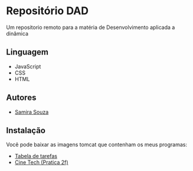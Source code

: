 # Repositório DAD

Um repositorio remoto para a matéria de Desenvolvimento aplicada a dinâmica

## Linguagem

- JavaScript
- CSS
- HTML

## Autores

- [Samira Souza](https://github.com/SamiraSouza07)

## Instalação

Você pode baixar as imagens tomcat que contenham os meus programas:

- [Tabela de tarefas](https://hub.docker.com/repository/docker/samirasouza/img_tabela_tarefas/general)
- [Cine Tech (Pratica 2f)](https://hub.docker.com/repository/docker/samirasouza/cine_tech/general)
